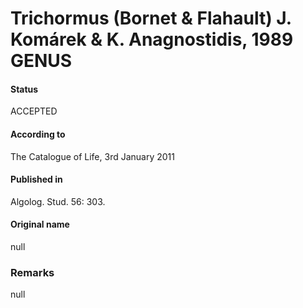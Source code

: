 # Trichormus (Bornet & Flahault) J. Komárek & K. Anagnostidis, 1989 GENUS

#### Status
ACCEPTED

#### According to
The Catalogue of Life, 3rd January 2011

#### Published in
Algolog. Stud. 56: 303.

#### Original name
null

### Remarks
null